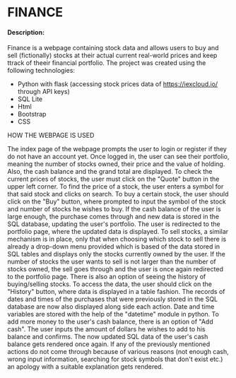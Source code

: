 # FINANCE

#### Description:
Finance is a webpage containing stock data and allows users to buy and sell (fictionally) stocks at their actual current real-world prices and keep ttrack of theeir financial portfolio. The project was created using the following technologies:
- Python with flask (accessing stock prices data of https://iexcloud.io/ through API keys)
- SQL Lite
- Html
- Bootstrap
- CSS

HOW THE WEBPAGE IS USED

The index page of the webpage prompts the user to login or register if they do not have an account yet. Once logged in, the user can see their portfolio, meaning the number of stocks owned, their price and the value of holding. Also, the cash balance and the grand total are displayed. To check the current prices of stocks, the user must click on the "Quote" button in the upper left corner. To find the price of a stock, the user enters a symbol for that said stock and clicks on search.
To buy a certain stock, the user should click on the "Buy" button, where prompted to input the symbol of the stock and number of stocks he wishes to buy. If the cash balance of the user is large enough, the purchase comes through and new data is stored in the SQL database, updating the user's portfolio. The user is redirected to the portfolio page, where the updated data is displayed.
To sell stocks, a similar mechanism is in place, only that when choosing which stock to sell there is already a drop-down menu provided which is based of the data stored in SQL tables and displays only the stocks currently owned by the user. If the number of stocks the user wants to sell is not larger than the number of stocks owned, the sell goes through and the user is once again redirected to the portfolio page.
There is also an option of seeing the history of buying/selling stocks. To access the data, the user should click on the "History" button, where data is displayed in a table fashion. The records of dates and times of the purchases that were previously stored in the SQL database are now also displayed along side each action. Date and time variables are stored with the help of the "datetime" module in python.
To add more money to the user's cash balance, there is an option of "Add cash". The user inputs the amount of dollars he wishes to add to his balance and confirms. The now updated SQL data of the user's cash balance gets rendered once again.
If any of the previously mentioned actions do not come through because of various reasons (not enough cash, wrong input information, searching for stock symbols that don't exist etc.) an apology with a suitable explanation gets rendered.















